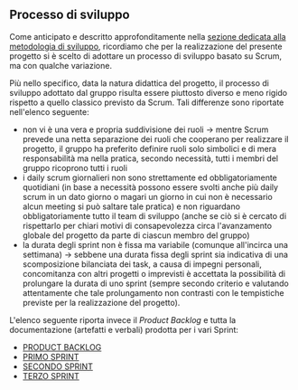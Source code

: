 ## Processo di sviluppo

Come anticipato e descritto approfonditamente nella [sezione dedicata alla metodologia di sviluppo](../2-development-process/index.md), ricordiamo che per la realizzazione del presente progetto si è scelto di adottare un processo di sviluppo basato su Scrum, ma con qualche variazione.

Più nello specifico, data la natura didattica del progetto, il processo di sviluppo adottato dal gruppo risulta essere piuttosto diverso e meno rigido rispetto a quello classico previsto da Scrum.
Tali differenze sono riportate nell'elenco seguente:
- non vi è una vera e propria suddivisione dei ruoli &rarr; mentre Scrum prevede una netta separazione dei ruoli che cooperano per realizzare il progetto, il gruppo ha preferito definire ruoli solo simbolici e di mera responsabilità ma nella pratica, secondo necessità, tutti i membri del gruppo ricoprono tutti i ruoli
- i daily scrum giornalieri non sono strettamente ed obbligatoriamente quotidiani (in base a necessità possono essere svolti anche più daily scrum in un dato giorno o magari un giorno in cui non è necessario alcun meeting si può saltare tale pratica) e non riguardano obbligatoriamente tutto il team di sviluppo (anche se ciò si è cercato di rispettarlo per chiari motivi di consapevolezza circa l'avanzamento globale del progetto da parte di ciascun membro del gruppo)
- la durata degli sprint non è  fissa ma variabile (comunque all'incirca una settimana) &rarr; sebbene una durata fissa degli sprint sia indicativa di una scomposizione bilanciata dei task, a causa di impegni personali, concomitanza con altri progetti o imprevisti è accettata la possibilità di prolungare la durata di uno sprint (sempre secondo criterio e valutando attentamente che tale prolungamento non contrasti con le tempistiche previste per la realizzazione del progetto). 

L'elenco seguente riporta invece il _Product Backlog_ e tutta la documentazione (artefatti e verbali) prodotta per i vari Sprint:

- [PRODUCT BACKLOG](0-product-backlog.md)
- [PRIMO SPRINT](1-sprint.md)
- [SECONDO SPRINT](2-sprint.md)
- [TERZO SPRINT](3-sprint.md)